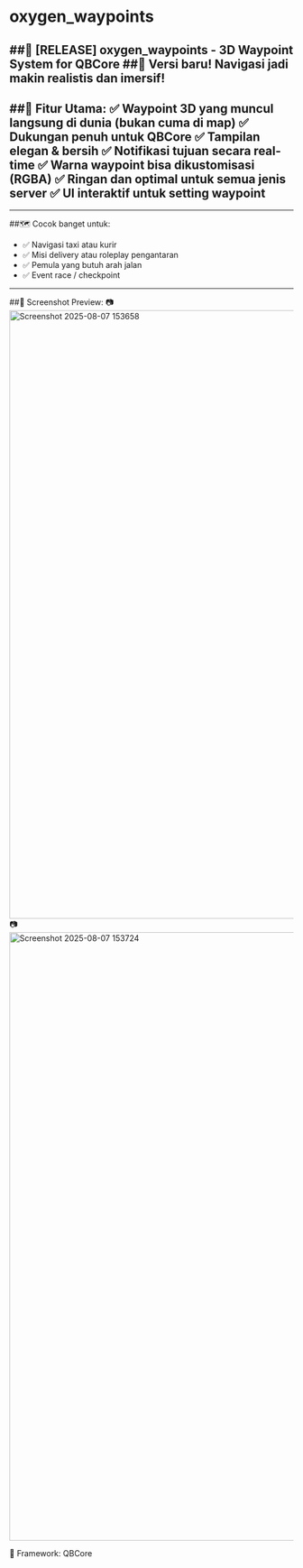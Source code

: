 # oxygen_waypoints

##📍 [RELEASE] oxygen_waypoints - 3D Waypoint System for QBCore
##🚗 Versi baru! Navigasi jadi makin realistis dan imersif!
---
##🔧 Fitur Utama:
✅ Waypoint 3D yang muncul langsung di dunia (bukan cuma di map)
✅ Dukungan penuh untuk QBCore
✅ Tampilan elegan & bersih
✅ Notifikasi tujuan secara real-time
✅ Warna waypoint bisa dikustomisasi (RGBA)
✅ Ringan dan optimal untuk semua jenis server
✅ UI interaktif untuk setting waypoint
---

---
##🗺️ Cocok banget untuk:
- ✅ Navigasi taxi atau kurir
- ✅ Misi delivery atau roleplay pengantaran
- ✅ Pemula yang butuh arah jalan
- ✅ Event race / checkpoint
---

##📸 Screenshot Preview:
📷 <img width="1919" height="1079" alt="Screenshot 2025-08-07 153658" src="https://github.com/user-attachments/assets/d21a1f07-71a5-4c74-82d2-1469bc5eac81" />
📷 <img width="1919" height="1079" alt="Screenshot 2025-08-07 153724" src="https://github.com/user-attachments/assets/e81ff208-34da-416b-8b70-113dadcedab2" />


💾 Framework: QBCore
